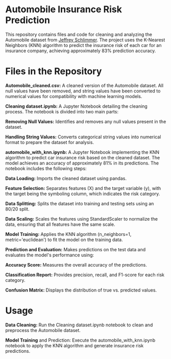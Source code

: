 # Automobile Insurance Risk Prediction
This repository contains files and code for cleaning and analyzing the Automobile dataset from <a href="https://archive.ics.uci.edu/dataset/10/automobile">Jeffrey Schlimmer</a>. The project uses the K-Nearest Neighbors (KNN) algorithm to predict the insurance risk of each car for an insurance company, achieving approximately 83% prediction accuracy.

# Files in the Repository
**Automobile_cleaned.csv:** A cleaned version of the Automobile dataset. All null values have been removed, and string values have been converted to numerical values for compatibility with machine learning models.

**Cleaning dataset.ipynb:** A Jupyter Notebook detailing the cleaning process. The notebook is divided into two main parts:

**Removing Null Values:** Identifies and removes any null values present in the dataset.

**Handling String Values:** Converts categorical string values into numerical format to prepare the dataset for analysis.

**automobile_with_knn.ipynb:** A Jupyter Notebook implementing the KNN algorithm to predict car insurance risk based on the cleaned dataset. The model achieves an accuracy of approximately 81% in its predictions. The notebook includes the following steps:

**Data Loading:** Imports the cleaned dataset using pandas.

**Feature Selection:** Separates features (X) and the target variable (y), with the target being the symboling column, which indicates the risk category.

**Data Splitting:** Splits the dataset into training and testing sets using an 80/20 split.

**Data Scaling:** Scales the features using StandardScaler to normalize the data, ensuring that all features have the same scale.

**Model Training:** Applies the KNN algorithm (n_neighbors=1, metric='euclidean') to fit the model on the training data.

**Prediction and Evaluation:** Makes predictions on the test data and evaluates the model's performance using:

**Accuracy Score:** Measures the overall accuracy of the predictions.

**Classification Report:** Provides precision, recall, and F1-score for each risk category.

**Confusion Matrix:** Displays the distribution of true vs. predicted values.
# Usage
**Data Cleaning:** Run the Cleaning dataset.ipynb notebook to clean and preprocess the Automobile dataset.

**Model Training** and Prediction: Execute the automobile_with_knn.ipynb notebook to apply the KNN algorithm and generate insurance risk predictions.
